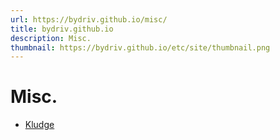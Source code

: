 ```yaml
---
url: https://bydriv.github.io/misc/
title: bydriv.github.io
description: Misc.
thumbnail: https://bydriv.github.io/etc/site/thumbnail.png
---
```


# Misc.

- [Kludge](kludge)
